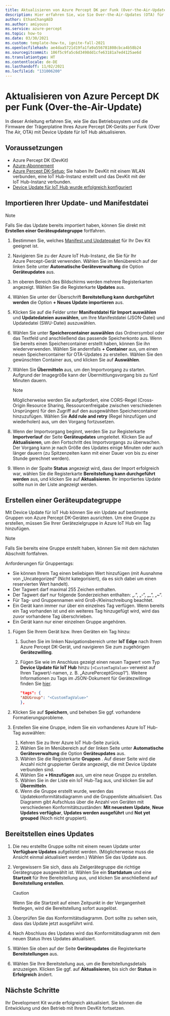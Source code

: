 ```yaml
---
title: Aktualisieren von Azure Percept DK per Funk (Over-the-Air-Update)
description: Hier erfahren Sie, wie Sie Over-the-Air-Updates (OTA) für Ihr Azure Percept DK-Gerät erhalten.
author: EthanChangAED
ms.author: amiyouss
ms.service: azure-percept
ms.topic: how-to
ms.date: 03/30/2021
ms.custom: template-how-to, ignite-fall-2021
ms.openlocfilehash: ae4daa5721d19fa1fa9a556781808cbca4b58b24
ms.sourcegitcommit: 106f5c9fa5c6d3498dd1cfe63181a7ed4125ae6d
ms.translationtype: HT
ms.contentlocale: de-DE
ms.lasthandoff: 11/02/2021
ms.locfileid: "131006200"
---
```

# <a name="update-azure-percept-dk-over-the-air"></a>Aktualisieren von Azure Percept DK per Funk (Over-the-Air-Update)

In dieser Anleitung erfahren Sie, wie Sie das Betriebssystem und die Firmware der Trägerplatine Ihres Azure Percept DK-Geräts per Funk (Over The Air, OTA) mit Device Update für IoT Hub aktualisieren.

## <a name="prerequisites"></a>Voraussetzungen

- Azure Percept DK (DevKit)
- [Azure-Abonnement](https://azure.microsoft.com/free/)
- [Azure Percept DK-Setup:](./quickstart-percept-dk-set-up.md) Sie haben Ihr DevKit mit einem WLAN verbunden, eine IoT Hub-Instanz erstellt und das DevKit mit der IoT Hub-Instanz verbunden.
- [Device Update für IoT Hub wurde erfolgreich konfiguriert](./how-to-set-up-over-the-air-updates.md)

## <a name="import-your-update-file-and-manifest-file"></a>Importieren Ihrer Update- und Manifestdatei

> [!NOTE]
> Falls Sie das Update bereits importiert haben, können Sie direkt mit **Erstellen einer Geräteupdategruppe** fortfahren.

1. Bestimmen Sie, welches [Manifest und Updatepaket](./how-to-select-update-package.md) für Ihr Dev Kit geeignet ist.

1. Navigieren Sie zu der Azure IoT Hub-Instanz, die Sie für Ihr Azure Percept-Gerät verwenden. Wählen Sie im Menübereich auf der linken Seite unter **Automatische Geräteverwaltung** die Option **Geräteupdates** aus.

1. Im oberen Bereich des Bildschirms werden mehrere Registerkarten angezeigt. Wählen Sie die Registerkarte **Updates** aus.

1. Wählen Sie unter der Überschrift **Bereitstellung kann durchgeführt werden** die Option **+ Neues Update importieren** aus.

1. Klicken Sie auf die Felder unter **Manifestdatei für Import auswählen** und **Updatedateien auswählen**, um Ihre Manifestdatei (JSON-Datei) und Updatedatei (SWU-Datei) auszuwählen.

1. Wählen Sie unter **Speichercontainer auswählen** das Ordnersymbol oder das Textfeld und anschließend das passende Speicherkonto aus. Wenn Sie bereits einen Speichercontainer erstellt haben, können Sie ihn wiederverwenden. Wählen Sie andernfalls **+ Container** aus, um einen neuen Speichercontainer für OTA-Updates zu erstellen. Wählen Sie den gewünschten Container aus, und klicken Sie auf **Auswählen**.

1. Wählen Sie **Übermitteln** aus, um den Importvorgang zu starten. Aufgrund der Imagegröße kann der Übermittlungsvorgang bis zu fünf Minuten dauern.

    > [!NOTE]
    > Möglicherweise werden Sie aufgefordert, eine CORS-Regel (Cross-Origin Resource Sharing, Ressourcenfreigabe zwischen verschiedenen Ursprüngen) für den Zugriff auf den ausgewählten Speichercontainer hinzuzufügen. Wählen Sie **Add rule and retry** (Regel hinzufügen und wiederholen) aus, um den Vorgang fortzusetzen.

1. Wenn der Importvorgang beginnt, werden Sie zur Registerkarte **Importverlauf** der Seite **Geräteupdates** umgeleitet. Klicken Sie auf **Aktualisieren**, um den Fortschritt des Importvorgangs zu überwachen. Der Vorgang kann je nach Größe des Updates einige Minuten oder auch länger dauern (zu Spitzenzeiten kann mit einer Dauer von bis zu einer Stunde gerechnet werden).

1. Wenn in der Spalte **Status** angezeigt wird, dass der Import erfolgreich war, wählen Sie die Registerkarte **Bereitstellung kann durchgeführt werden** aus, und klicken Sie auf **Aktualisieren**. Ihr importiertes Update sollte nun in der Liste angezeigt werden.

## <a name="create-a-device-update-group"></a>Erstellen einer Geräteupdategruppe

Mit Device Update für IoT Hub können Sie ein Update auf bestimmte Gruppen von Azure Percept DK-Geräten ausrichten. Um eine Gruppe zu erstellen, müssen Sie Ihrer Gerätezielgruppe in Azure IoT Hub ein Tag hinzufügen.

> [!NOTE]
> Falls Sie bereits eine Gruppe erstellt haben, können Sie mit dem nächsten Abschnitt fortfahren.

Anforderungen für Gruppentags:

- Sie können Ihrem Tag einen beliebigen Wert hinzufügen (mit Ausnahme von „Uncategorized“ (Nicht kategorisiert), da es sich dabei um einen reservierten Wert handelt).
- Der Tagwert darf maximal 255 Zeichen enthalten.
- Der Tagwert darf nur folgende Sonderzeichen enthalten: „.“, „-“, „_“, „~“.
- Für Tag- und Gruppennamen wird Groß-/Kleinschreibung beachtet.
- Ein Gerät kann immer nur über ein einzelnes Tag verfügen. Wenn bereits ein Tag vorhanden ist und ein weiteres Tag hinzugefügt wird, wird das zuvor vorhandene Tag überschrieben.
- Ein Gerät kann nur einer einzelnen Gruppe angehören.

1. Fügen Sie Ihrem Gerät bzw. Ihren Geräten ein Tag hinzu:
    1. Suchen Sie im linken Navigationsbereich unter **IoT Edge** nach Ihrem Azure Percept DK-Gerät, und navigieren Sie zum zugehörigen **Gerätezwilling**.
    1. Fügen Sie wie im Anschluss gezeigt einen neuen Tagwert vom Typ **Device Update für IoT Hub** hinzu (```<CustomTagValue>``` verweist auf Ihren Tagwert/-namen, z. B. „AzurePerceptGroup1“). Weitere Informationen zu Tags im JSON-Dokument für Gerätezwillinge finden Sie [hier](../iot-hub/iot-hub-devguide-device-twins.md#device-twins).

        ```json
        "tags": {
        "ADUGroup": "<CustomTagValue>"
        },
        ```

1. Klicken Sie auf **Speichern**, und beheben Sie ggf. vorhandene Formatierungsprobleme.

1. Erstellen Sie eine Gruppe, indem Sie ein vorhandenes Azure IoT Hub-Tag auswählen:

    1. Kehren Sie zu Ihrer Azure IoT Hub-Seite zurück.
    1. Wählen Sie im Menübereich auf der linken Seite unter **Automatische Geräteverwaltung** die Option **Geräteupdates** aus.
    1. Wählen Sie die Registerkarte **Gruppen** . Auf dieser Seite wird die Anzahl nicht gruppierter Geräte angezeigt, die mit Device Update verbunden sind.
    1. Wählen Sie **+ Hinzufügen** aus, um eine neue Gruppe zu erstellen.
    1. Wählen Sie in der Liste ein IoT Hub-Tag aus, und klicken Sie auf **Übermitteln**.
    1. Wenn die Gruppe erstellt wurde, werden das Updatekonformitätsdiagramm und die Gruppenliste aktualisiert. Das Diagramm gibt Aufschluss über die Anzahl von Geräten mit verschiedenen Konformitätszuständen: **Mit neuestem Update**, **Neue Updates verfügbar**, **Updates werden ausgeführt** und **Not yet grouped** (Noch nicht gruppiert).

## <a name="deploy-an-update"></a>Bereitstellen eines Updates

1. Die neu erstellte Gruppe sollte mit einem neuen Update unter **Verfügbare Updates** aufgelistet werden. (Möglicherweise muss die Ansicht einmal aktualisiert werden.) Wählen Sie das Update aus.

1. Vergewissern Sie sich, dass als Zielgerätegruppe die richtige Gerätegruppe ausgewählt ist. Wählen Sie ein **Startdatum** und eine **Startzeit** für Ihre Bereitstellung aus, und klicken Sie anschließend auf **Bereitstellung erstellen**.

    > [!CAUTION]
    > Wenn Sie die Startzeit auf einen Zeitpunkt in der Vergangenheit festlegen, wird die Bereitstellung sofort ausgelöst.

1. Überprüfen Sie das Konformitätsdiagramm. Dort sollte zu sehen sein, dass das Update jetzt ausgeführt wird.

1. Nach Abschluss des Updates wird das Konformitätsdiagramm mit dem neuen Status Ihres Updates aktualisiert.

1. Wählen Sie oben auf der Seite **Geräteupdates** die Registerkarte **Bereitstellungen** aus.

1. Wählen Sie Ihre Bereitstellung aus, um die Bereitstellungsdetails anzuzeigen. Klicken Sie ggf. auf **Aktualisieren**, bis sich der **Status** in **Erfolgreich** ändert.

## <a name="next-steps"></a>Nächste Schritte

Ihr Development Kit wurde erfolgreich aktualisiert. Sie können die Entwicklung und den Betrieb mit Ihrem DevKit fortsetzen.
